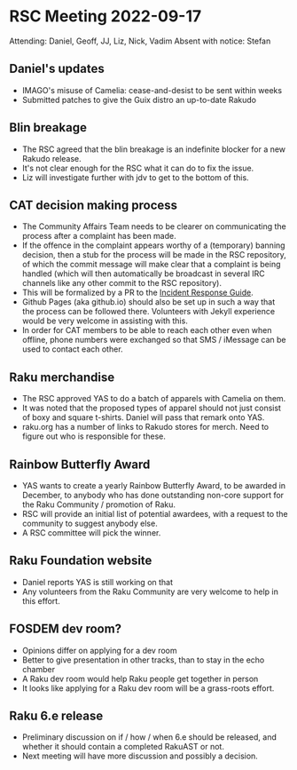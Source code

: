 # RSC Meeting 2022-09-17

Attending: Daniel, Geoff, JJ, Liz, Nick, Vadim
Absent with notice: Stefan

## Daniel's updates
- IMAGO's misuse of Camelia: cease-and-desist to be sent within weeks
- Submitted patches to give the Guix distro an up-to-date Rakudo

## Blin breakage
- The RSC agreed that the blin breakage is an indefinite blocker for a new Rakudo release.
- It's not clear enough for the RSC what it can do to fix the issue.
- Liz will investigate further with jdv to get to the bottom of this.

## CAT decision making process
- The Community Affairs Team needs to be clearer on communicating the process after a complaint has been made.
- If the offence in the complaint appears worthy of a (temporary) banning decision, then a stub for the process will be made in the RSC repository, of which the commit message will make clear that a complaint is being handled (which will then automatically be broadcast in several IRC channels like any other commit to the RSC repository).
- This will be formalized by a PR to the [Incident Response Guide](https://github.com/Raku/Raku-Steering-Council/blob/main/papers/coc_incident_response_guide.md).
- Github Pages (aka github.io) should also be set up in such a way that the process can be followed there.  Volunteers with Jekyll experience would be very welcome in assisting with this.
- In order for CAT members to be able to reach each other even when offline, phone numbers were exchanged so that SMS / iMessage can be used to contact each other.

## Raku merchandise
- The RSC approved YAS to do a batch of apparels with Camelia on them.
- It was noted that the proposed types of apparel should not just consist of boxy and square t-shirts.  Daniel will pass that remark onto YAS.
- raku.org has a number of links to Rakudo stores for merch.  Need to figure out who is responsible for these.

## Rainbow Butterfly Award
- YAS wants to create a yearly Rainbow Butterfly Award, to be awarded in December, to anybody who has done outstanding non-core support for the Raku Community / promotion of Raku.
- RSC will provide an initial list of potential awardees, with a request to the community to suggest anybody else.
- A RSC committee will pick the winner.

## Raku Foundation website
- Daniel reports YAS is still working on that
- Any volunteers from the Raku Community are very welcome to help in this effort.

## FOSDEM dev room?
- Opinions differ on applying for a dev room
 - Better to give presentation in other tracks, than to stay in the echo chamber
 - A Raku dev room would help Raku people get together in person
- It looks like applying for a Raku dev room will be a grass-roots effort.

## Raku 6.e release
- Preliminary discussion on if / how / when 6.e should be released, and whether it should contain a completed RakuAST or not.
- Next meeting will have more discussion and possibly a decision.
